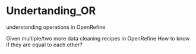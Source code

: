 # Undertanding_OR
understanding operations in OpenRefine 

Given multiple/two more data cleaning recipes in OpenRefine
How to know if they are equal to each other?
